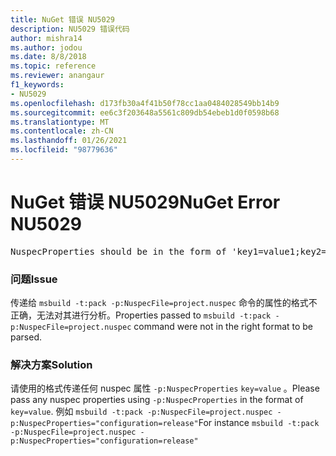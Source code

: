 ```yaml
---
title: NuGet 错误 NU5029
description: NU5029 错误代码
author: mishra14
ms.author: jodou
ms.date: 8/8/2018
ms.topic: reference
ms.reviewer: anangaur
f1_keywords:
- NU5029
ms.openlocfilehash: d173fb30a4f41b50f78cc1aa0484028549bb14b9
ms.sourcegitcommit: ee6c3f203648a5561c809db54ebeb1d0f0598b68
ms.translationtype: MT
ms.contentlocale: zh-CN
ms.lasthandoff: 01/26/2021
ms.locfileid: "98779636"
---
```

# <a name="nuget-error-nu5029"></a><span data-ttu-id="9b390-103">NuGet 错误 NU5029</span><span class="sxs-lookup"><span data-stu-id="9b390-103">NuGet Error NU5029</span></span>
<pre>NuspecProperties should be in the form of 'key1=value1;key2=value2'.</pre>

### <a name="issue"></a><span data-ttu-id="9b390-104">问题</span><span class="sxs-lookup"><span data-stu-id="9b390-104">Issue</span></span>

<span data-ttu-id="9b390-105">传递给 `msbuild -t:pack -p:NuspecFile=project.nuspec` 命令的属性的格式不正确，无法对其进行分析。</span><span class="sxs-lookup"><span data-stu-id="9b390-105">Properties passed to `msbuild -t:pack -p:NuspecFile=project.nuspec` command were not in the right format to be parsed.</span></span>


### <a name="solution"></a><span data-ttu-id="9b390-106">解决方案</span><span class="sxs-lookup"><span data-stu-id="9b390-106">Solution</span></span>

<span data-ttu-id="9b390-107">请使用的格式传递任何 nuspec 属性 `-p:NuspecProperties` `key=value` 。</span><span class="sxs-lookup"><span data-stu-id="9b390-107">Please pass any nuspec properties using `-p:NuspecProperties` in the format of `key=value`.</span></span> <span data-ttu-id="9b390-108">例如 `msbuild -t:pack -p:NuspecFile=project.nuspec -p:NuspecProperties="configuration=release"`</span><span class="sxs-lookup"><span data-stu-id="9b390-108">For instance `msbuild -t:pack -p:NuspecFile=project.nuspec -p:NuspecProperties="configuration=release"`</span></span>

